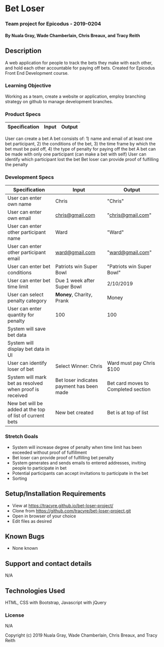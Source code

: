 # Bet Loser

### Team project for Epicodus - 2019-0204

#### By Nuala Gray, Wade Chamberlain, Chris Breaux, and Tracy Reith

## Description

A web application for people to track the bets they make with each other, and hold each other accountable for paying off bets. Created for Epicodus Front End Development course.

### Learning Objective

Working as a team, create a website or application, employ branching strategy on github to manage development branches.

### Product Specs

Specification | Input | Output
------------- | ----- | ------
User can create a bet
A bet consists of: 1) name and email of at least one bet participant, 2) the conditions of the bet, 3) the time frame by which the bet must be paid off, 4) the type of penalty for paying off the bet
A bet can be made with only one participant (can make a bet with self)
User can identify which participant lost the bet
Bet loser can provide proof of fulfilling the penalty

### Development Specs

Specification | Input | Output
------------- | ----- | ------
User can enter own name | Chris | "Chris"
User can enter own email | chris@gmail.com | "chris@gmail.com"
User can enter other participant name | Ward | "Ward"
User can enter other participant email | ward@gmail.com | "ward@gmail.com"
User can enter bet conditions | Patriots win Super Bowl | "Patriots win Super Bowl"
User can enter bet time limit | Due 1 week after Super Bowl | 2/10/2019
User can select penalty category | **Money**, Charity, Prank | Money
User can enter quantity for penalty | 100 | 100
System will save bet data | |
System will display bet data in UI | |
User can identify loser of bet | Select Winner: Chris | Ward must pay Chris $100  
System will mark bet as resolved when proof is received | Bet loser indicates payment has been made | Bet card moves to Completed section
New bet will be added at the top of list of current bets | New bet created | Bet is at top of list


### Stretch Goals

* System will increase degree of penalty when time limit has been exceeded without proof of fulfillment
* Bet loser can provide proof of fulfilling bet penalty
* System generates and sends emails to entered addresses, inviting people to participate in bet
* Potential participants can accept invitations to participate in the bet
* Sorting


## Setup/Installation Requirements

* View at https://tracyre.github.io/bet-loser-project/
* Clone from https://github.com/tracyre/bet-loser-project.git
* Open in browser of your choice
* Edit files as desired


## Known Bugs

* None known

## Support and contact details

N/A

## Technologies Used

HTML, CSS with Bootstrap, Javascript with jQuery

### License

N/A

Copyright (c) 2019 Nuala Gray, Wade Chamberlain, Chris Breaux, and Tracy Reith
